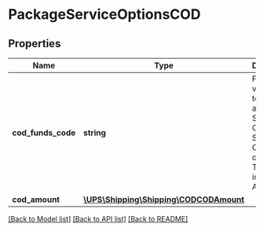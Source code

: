 # PackageServiceOptionsCOD

## Properties
Name | Type | Description | Notes
------------ | ------------- | ------------- | -------------
**cod_funds_code** | **string** | For valid values refer to: Rating and Shipping COD Supported Countries or Territories in the Appendix. | 
**cod_amount** | [**\UPS\Shipping\Shipping\CODCODAmount**](CODCODAmount.md) |  | 

[[Back to Model list]](../../README.md#documentation-for-models) [[Back to API list]](../../README.md#documentation-for-api-endpoints) [[Back to README]](../../README.md)


